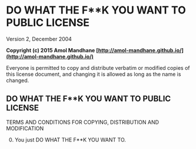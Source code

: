 DO WHAT THE F**K YOU WANT TO PUBLIC LICENSE
=========
Version 2, December 2004 

**Copyright (c) 2015 Amol Mandhane [http://amol-mandhane.github.io/](http://amol-mandhane.github.io/)**

Everyone is permitted to copy and distribute verbatim or modified copies of this license document, and changing it is allowed as long as the name is changed. 

DO WHAT THE F**K YOU WANT TO PUBLIC LICENSE
--------
TERMS AND CONDITIONS FOR COPYING, DISTRIBUTION AND MODIFICATION 

0. You just DO WHAT THE F**K YOU WANT TO.

